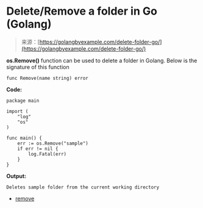 <!--yml
category: 未分类
date: 2024-10-13 06:10:18
-->

# Delete/Remove a folder in Go (Golang)

> 来源：[https://golangbyexample.com/delete-folder-go/](https://golangbyexample.com/delete-folder-go/)

**os.Remove()** function can be used to delete a folder in Golang. Below is the signature of this function

```
func Remove(name string) error
```

**Code:**

```
package main

import (
    "log"
    "os"
)

func main() {
    err := os.Remove("sample")
    if err != nil {
        log.Fatal(err)
    }
}
```

**Output:**

```
Deletes sample folder from the current working directory
```

*   [remove](https://golangbyexample.com/tag/remove/)